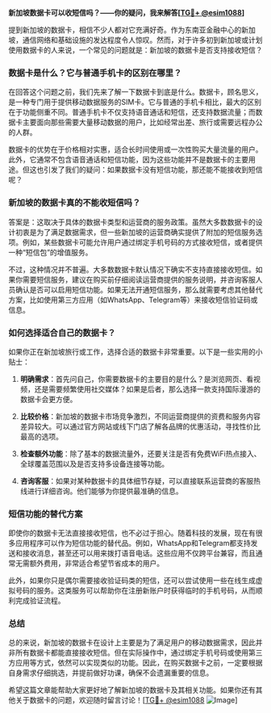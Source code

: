 **新加坡数据卡可以收短信吗？——你的疑问，我来解答[[TG💪+ @esim1088](https://t.me/s/esim1088)]**

提到新加坡的数据卡，相信不少人都对它充满好奇。作为东南亚金融中心的新加坡，通信网络和基础设施的发达程度令人惊叹。然而，对于许多初到新加坡或计划使用数据卡的人来说，一个常见的问题就是：新加坡的数据卡是否支持接收短信？

### 数据卡是什么？它与普通手机卡的区别在哪里？

在回答这个问题之前，我们先来了解一下数据卡到底是什么。数据卡，顾名思义，是一种专门用于提供移动数据服务的SIM卡。它与普通的手机卡相比，最大的区别在于功能侧重不同。普通手机卡不仅支持语音通话和短信，还支持数据流量；而数据卡主要面向那些需要大量移动数据的用户，比如经常出差、旅行或需要远程办公的人群。

数据卡的优势在于价格相对实惠，适合长时间使用或一次性购买大量流量的用户。此外，它通常不包含语音通话和短信功能，因为这些功能并不是数据卡的主要用途。但这也引发了我们的疑问：如果数据卡没有短信功能，那还能不能接收到短信呢？

### 新加坡的数据卡真的不能收短信吗？

答案是：这取决于具体的数据卡类型和运营商的服务政策。虽然大多数数据卡的设计初衷是为了满足数据需求，但一些新加坡的运营商确实提供了附加的短信服务选项。例如，某些数据卡可能允许用户通过绑定手机号码的方式接收短信，或者提供一种“短信包”的增值服务。

不过，这种情况并不普遍。大多数数据卡默认情况下确实不支持直接接收短信。如果你需要短信服务，建议在购买前仔细阅读运营商提供的服务说明，并咨询客服人员确认是否可以启用短信功能。如果无法开通短信服务，那么就需要考虑其他替代方案，比如使用第三方应用（如WhatsApp、Telegram等）来接收短信验证码或信息。

### 如何选择适合自己的数据卡？

如果你正在新加坡旅行或工作，选择合适的数据卡非常重要。以下是一些实用的小贴士：

1. **明确需求**：首先问自己，你需要数据卡的主要目的是什么？是浏览网页、看视频，还是需要频繁使用社交媒体？如果是后者，那么选择一款支持国际漫游的数据卡会更方便。
   
2. **比较价格**：新加坡的数据卡市场竞争激烈，不同运营商提供的资费和服务内容差异较大。可以通过官方网站或线下门店了解各品牌的优惠活动，寻找性价比最高的选项。

3. **检查额外功能**：除了基本的数据流量外，还要关注是否有免费WiFi热点接入、全球覆盖范围以及是否支持多设备连接等功能。

4. **咨询客服**：如果对某种数据卡的具体细节存疑，可以直接联系运营商的客服热线进行详细咨询。他们能够为你提供最准确的信息。

### 短信功能的替代方案

即使你的数据卡无法直接接收短信，也不必过于担心。随着科技的发展，现在有很多应用程序可以作为短信功能的替代品。例如，WhatsApp和Telegram都支持发送和接收消息，甚至还可以用来拨打语音电话。这些应用不仅跨平台兼容，而且通常无需额外费用，非常适合希望节省成本的用户。

此外，如果你只是偶尔需要接收验证码类的短信，还可以尝试使用一些在线生成虚拟号码的服务。这类服务可以帮助你在注册新账户时获得临时的手机号码，从而顺利完成验证流程。

### 总结

总的来说，新加坡的数据卡在设计上主要是为了满足用户的移动数据需求，因此并非所有数据卡都能直接接收短信。但在实际操作中，通过绑定手机号码或使用第三方应用等方式，依然可以实现类似的功能。因此，在购买数据卡之前，一定要根据自身需求仔细挑选，并提前做好功课，确保不会遗漏重要的信息。

希望这篇文章能帮助大家更好地了解新加坡的数据卡及其相关功能。如果你还有其他关于数据卡的问题，欢迎随时留言讨论！[[TG💪+ @esim1088](https://t.me/s/esim1088) ![Image](https://i.postimg.cc/4NQfJmqS/Snipaste-2025-05-13-00-14-12.png)]